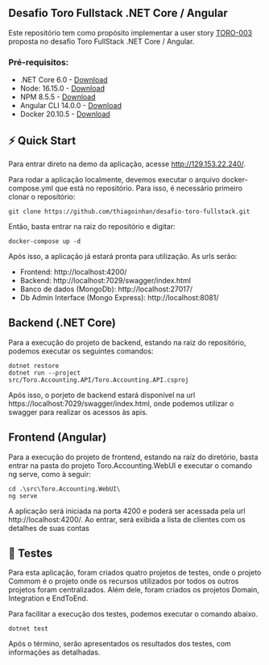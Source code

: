 ## Desafio Toro Fullstack .NET Core / Angular

Este repositório tem como propósito implementar a user story [TORO-003](https://github.com/ToroInvestimentos/desafio-toro-fullstack/blob/master/README.md#hist%C3%B3rias-de-usu%C3%A1rio) proposta no desafio Toro FullStack .NET Core / Angular.

### Pré-requisitos: 
- .NET Core 6.0 - [Download](https://dotnet.microsoft.com/en-us/download/dotnet/6.0/) 
- Node: 16.15.0 - [Download](https://nodejs.org/en/)
- NPM 8.5.5 - [Download](https://docs.npmjs.com/downloading-and-installing-node-js-and-npm)
- Angular CLI 14.0.0 - [Download](https://angular.io/cli)
- Docker 20.10.5 - [Download](https://www.docker.com/get-started/)

## ⚡️ Quick Start

Para entrar direto na demo da aplicação, acesse http://129.153.22.240/.

Para rodar a aplicação localmente, devemos executar o arquivo docker-compose.yml que está no repositório. Para isso, é necessário primeiro clonar o repositório:

```
git clone https://github.com/thiagoinhan/desafio-toro-fullstack.git
```

Então, basta entrar na raiz do repositório e digitar:

```
docker-compose up -d
```

Após isso, a aplicação já estará pronta para utilização. As urls serão:

- Frontend:  http://localhost:4200/
- Backend: http://localhost:7029/swagger/index.html
- Banco de dados (MongoDb): http://localhost:27017/
- Db Admin Interface (Mongo Express): http://localhost:8081/

## Backend (.NET Core)

Para a execução do projeto de backend, estando na raiz do repositório, podemos executar os seguintes comandos:

```
dotnet restore
dotnet run --project src/Toro.Accounting.API/Toro.Accounting.API.csproj
```

Após isso, o porjeto de backend estará disponível na url https://localhost:7029/swagger/index.html, onde podemos utilizar o swagger para realizar os acessos às apis.

## Frontend (Angular)

Para a execução do projeto de frontend, estando na raíz do diretório, basta entrar na pasta do projeto Toro.Accounting.WebUI e executar o comando ng serve, como à seguir:

```
cd .\src\Toro.Accounting.WebUI\
ng serve
```

A aplicação será iniciada na porta 4200 e poderá ser acessada pela url http://localhost:4200/. Ao entrar, será exibida a lista de clientes com os detalhes de suas contas

## 🧪 Testes

Para esta aplicação, foram criados quatro projetos de testes, onde o projeto Commom é o projeto onde os recursos utilizados por todos os outros projetos foram centralizados. Além dele, foram criados os projetos Domain, Integration e EndToEnd.

Para facilitar a execução dos testes, podemos executar o comando abaixo.

```
dotnet test
```

Após o término, serão apresentados os resultados dos testes, com informações as detalhadas.







